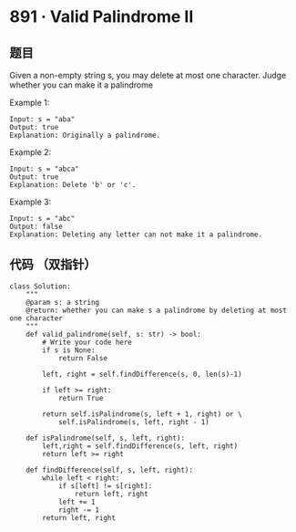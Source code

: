 # 891 · Valid Palindrome II

## 题目

Given a non-empty string s, you may delete at most one character. Judge whether you can make it a palindrome

Example 1:

	Input: s = "aba"
	Output: true
	Explanation: Originally a palindrome.
	
Example 2:

	Input: s = "abca"
	Output: true
	Explanation: Delete 'b' or 'c'.
	
Example 3:

	Input: s = "abc"
	Output: false
	Explanation: Deleting any letter can not make it a palindrome.
	
## 代码 （双指针）

	class Solution:
	    """
	    @param s: a string
	    @return: whether you can make s a palindrome by deleting at most one character
	    """
	    def valid_palindrome(self, s: str) -> bool:
	        # Write your code here
	        if s is None:
	            return False
	
	        left, right = self.findDifference(s, 0, len(s)-1)
	
	        if left >= right:
	            return True
	
	        return self.isPalindrome(s, left + 1, right) or \
	            self.isPalindrome(s, left, right - 1)
	
	    def isPalindrome(self, s, left, right):
	        left,right = self.findDifference(s, left, right)
	        return left >= right
	
	    def findDifference(self, s, left, right):
	        while left < right:
	            if s[left] != s[right]:
	                return left, right
	            left += 1
	            right -= 1
	        return left, right